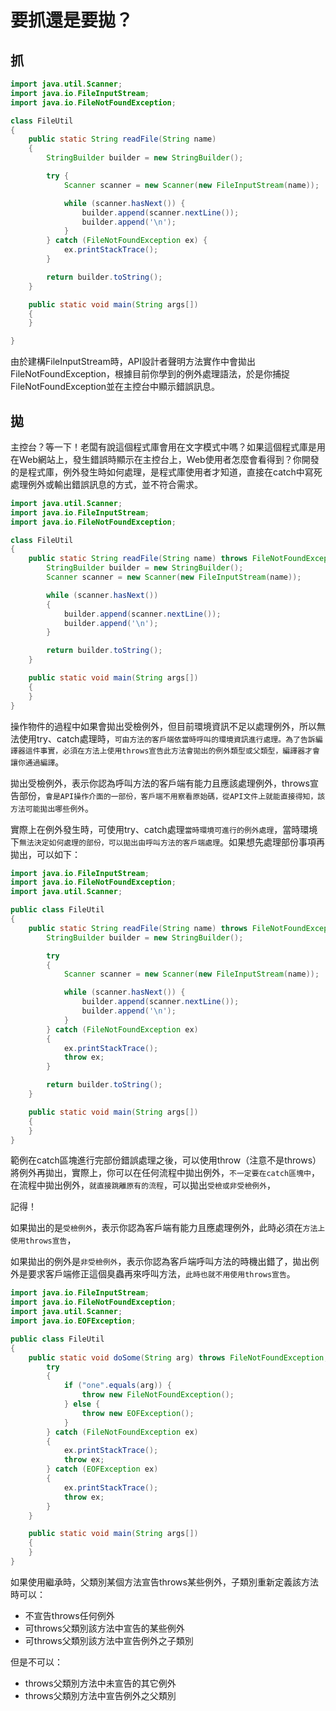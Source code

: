 # 要抓還是要拋？

## 抓

```java
import java.util.Scanner;
import java.io.FileInputStream;
import java.io.FileNotFoundException;

class FileUtil
{
    public static String readFile(String name)
    {
        StringBuilder builder = new StringBuilder();

        try {
            Scanner scanner = new Scanner(new FileInputStream(name));

            while (scanner.hasNext()) {
                builder.append(scanner.nextLine());
                builder.append('\n');
            }
        } catch (FileNotFoundException ex) {
            ex.printStackTrace();
        }

        return builder.toString();
    }

    public static void main(String args[])
    {
    }

}
```

由於建構FileInputStream時，API設計者聲明方法實作中會拋出FileNotFoundException，根據目前你學到的例外處理語法，於是你捕捉FileNotFoundException並在主控台中顯示錯誤訊息。


## 拋

主控台？等一下！老闆有說這個程式庫會用在文字模式中嗎？如果這個程式庫是用在Web網站上，發生錯誤時顯示在主控台上，Web使用者怎麼會看得到？你開發的是程式庫，例外發生時如何處理，是程式庫使用者才知道，直接在catch中寫死處理例外或輸出錯誤訊息的方式，並不符合需求。

```java
import java.util.Scanner;
import java.io.FileInputStream;
import java.io.FileNotFoundException;

class FileUtil
{
    public static String readFile(String name) throws FileNotFoundException {
        StringBuilder builder = new StringBuilder();
        Scanner scanner = new Scanner(new FileInputStream(name));

        while (scanner.hasNext())
        {
            builder.append(scanner.nextLine());
            builder.append('\n');
        }

        return builder.toString();
    }

    public static void main(String args[])
    {
    }
}
```
操作物件的過程中如果會拋出受檢例外，但目前環境資訊不足以處理例外，所以無法使用try、catch處理時，`可由方法的客戶端依當時呼叫的環境資訊進行處理。為了告訴編譯器這件事實，必須在方法上使用throws宣告此方法會拋出的例外類型或父類型，編譯器才會讓你通過編譯`。


拋出受檢例外，表示你認為呼叫方法的客戶端有能力且應該處理例外，throws宣告部份，`會是API操作介面的一部份，客戶端不用察看原始碼，從API文件上就能直接得知，該方法可能拋出哪些例外`。


實際上在例外發生時，可使用try、catch處理`當時環境可進行的例外處理`，當時環境下`無法決定如何處理的部份，可以拋出由呼叫方法的客戶端處理`。如果想先處理部份事項再拋出，可以如下：



```java
import java.io.FileInputStream;
import java.io.FileNotFoundException;
import java.util.Scanner;

public class FileUtil
{
    public static String readFile(String name) throws FileNotFoundException {
        StringBuilder builder = new StringBuilder();

        try
        {
            Scanner scanner = new Scanner(new FileInputStream(name));

            while (scanner.hasNext()) {
                builder.append(scanner.nextLine());
                builder.append('\n');
            }
        } catch (FileNotFoundException ex)
        {
            ex.printStackTrace();
            throw ex;
        }

        return builder.toString();
    }

    public static void main(String args[])
    {
    }
}
```

範例在catch區塊進行完部份錯誤處理之後，可以使用throw（注意不是throws）將例外再拋出，實際上，你可以在任何流程中拋出例外，`不一定要在catch區塊中`，在流程中拋出例外，`就直接跳離原有的流程`，可以拋出`受檢或非受檢例外`，

記得！


如果拋出的是`受檢例外`，表示你認為客戶端有能力且應處理例外，此時必須在`方法上使用throws宣告`，

如果拋出的例外是`非受檢例外`，表示你認為客戶端呼叫方法的時機出錯了，拋出例外是要求客戶端修正這個臭蟲再來呼叫方法，`此時也就不用使用throws宣告`。



```java
import java.io.FileInputStream;
import java.io.FileNotFoundException;
import java.util.Scanner;
import java.io.EOFException;

public class FileUtil
{
    public static void doSome(String arg) throws FileNotFoundException, EOFException {
        try
        {
            if ("one".equals(arg)) {
                throw new FileNotFoundException();
            } else {
                throw new EOFException();
            }
        } catch (FileNotFoundException ex)
        {
            ex.printStackTrace();
            throw ex;
        } catch (EOFException ex)
        {
            ex.printStackTrace();
            throw ex;
        }
    }

    public static void main(String args[])
    {
    }
}
```

如果使用繼承時，父類別某個方法宣告throws某些例外，子類別重新定義該方法時可以：

- 不宣告throws任何例外
- 可throws父類別該方法中宣告的某些例外
- 可throws父類別該方法中宣告例外之子類別

但是不可以：

- throws父類別方法中未宣告的其它例外
- throws父類別方法中宣告例外之父類別


